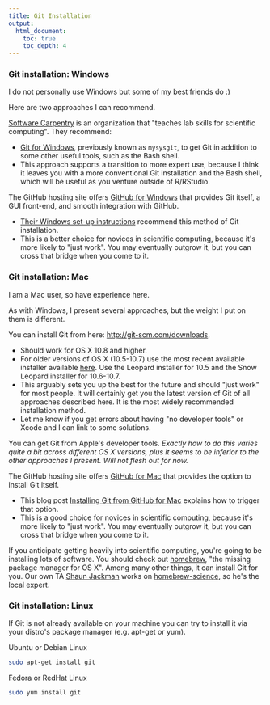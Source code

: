 ```yaml
---
title: Git Installation
output:
  html_document:
    toc: true
    toc_depth: 4
---
```


### Git installation: Windows

I do not personally use Windows but some of my best friends do :)

Here are two approaches I can recommend.

[Software Carpentry](http://software-carpentry.org) is an organization that "teaches lab skills for scientific computing". They recommend:

  * [Git for Windows](http://msysgit.github.io), previously known as `mysysgit`, to get Git in addition to some other useful tools, such as the Bash shell.
  * This approach supports a transition to more expert use, because I think it leaves you with a more conventional Git installation and the Bash shell, which will be useful as you venture outside of R/RStudio.
  
The GitHub hosting site offers [GitHub for Windows](https://windows.github.com) that provides Git itself, a GUI front-end, and smooth integration with GitHub.

  * [Their Windows set-up instructions](https://help.github.com/articles/set-up-git#platform-windows) recommend this method of Git installation.
  * This is a better choice for novices in scientific computing, because it's more likely to "just work". You may eventually outgrow it, but you can cross that bridge when you come to it.

### Git installation: Mac

I am a Mac user, so have experience here.

As with Windows, I present several approaches, but the weight I put on them is different.

You can install Git from here: <http://git-scm.com/downloads>.

  * Should work for OS X 10.8 and higher.
  * For older versions of OS X (10.5-10.7) use the most recent available installer available [here](https://code.google.com/p/git-osx-installer/downloads/list). Use the Leopard installer for 10.5 and the Snow Leopard installer for 10.6-10.7.
  * This arguably sets you up the best for the future and should "just work" for most people. It will certainly get you the latest version of Git of all approaches described here. It is the most widely recommended installation method.
  * Let me know if you get errors about having "no developer tools" or Xcode and I can link to some solutions.
  
You can get Git from Apple's developer tools. *Exactly how to do this varies quite a bit across different OS X versions, plus it seems to be inferior to the other approaches I present. Will not flesh out for now.*

The GitHub hosting site offers [GitHub for Mac](https://windows.github.com) that provides the option to install Git itself.

  * This blog post [Installing Git from GitHub for Mac](https://github.com/blog/1510-installing-git-from-github-for-mac) explains how to trigger that option.
  * This is a good choice for novices in scientific computing, because it's more likely to "just work". You may eventually outgrow it, but you can cross that bridge when you come to it.

If you anticipate getting heavily into scientific computing, you're going to be installing lots of software. You should check out [homebrew](http://brew.sh), "the missing package manager for OS X". Among many other things, it can install Git for you. Our own TA [Shaun Jackman](https://github.com/sjackman) works on [homebrew-science](https://github.com/Homebrew/homebrew-science), so he's the local expert.

### Git installation: Linux

If Git is not already available on your machine you can try to install it via your distro's package manager (e.g. apt-get or yum).

Ubuntu or Debian Linux

```sh
sudo apt-get install git
```

Fedora or RedHat Linux

```sh
sudo yum install git
```
